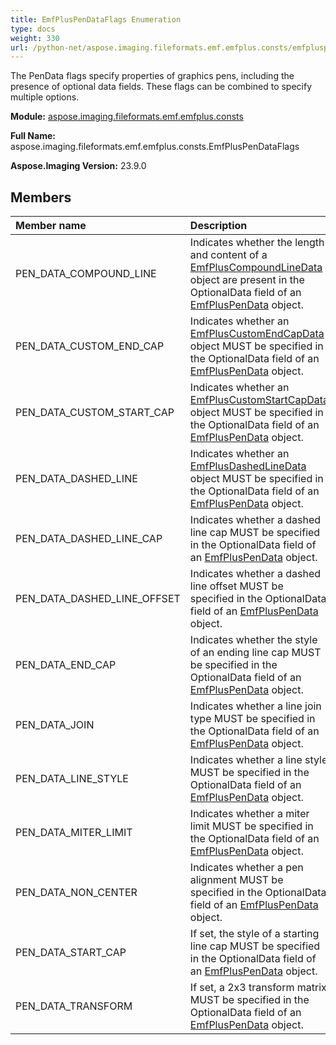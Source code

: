 ```yaml
---
title: EmfPlusPenDataFlags Enumeration
type: docs
weight: 330
url: /python-net/aspose.imaging.fileformats.emf.emfplus.consts/emfpluspendataflags/
---
```


The PenData flags specify properties of graphics pens, including the presence of optional data fields. These flags can be combined to specify multiple options.

**Module:** [aspose.imaging.fileformats.emf.emfplus.consts](/imaging/python-net/aspose.imaging.fileformats.emf.emfplus.consts/)

**Full Name:** aspose.imaging.fileformats.emf.emfplus.consts.EmfPlusPenDataFlags

**Aspose.Imaging Version:** 23.9.0

## **Members**
| **Member name** | **Description** |
| :- | :- |
| PEN_DATA_COMPOUND_LINE | Indicates whether the length and content of a [EmfPlusCompoundLineData](/imaging/python-net/aspose.imaging.fileformats.emf.emfplus.objects/emfpluscompoundlinedata/) object are present in the OptionalData field of an [EmfPlusPenData](/imaging/python-net/aspose.imaging.fileformats.emf.emfplus.objects/emfpluspendata/) object. |
| PEN_DATA_CUSTOM_END_CAP | Indicates whether an [EmfPlusCustomEndCapData](/imaging/python-net/aspose.imaging.fileformats.emf.emfplus.objects/emfpluscustomendcapdata/) object MUST be specified in the OptionalData field of an [EmfPlusPenData](/imaging/python-net/aspose.imaging.fileformats.emf.emfplus.objects/emfpluspendata/) object. |
| PEN_DATA_CUSTOM_START_CAP | Indicates whether an [EmfPlusCustomStartCapData](/imaging/python-net/aspose.imaging.fileformats.emf.emfplus.objects/emfpluscustomstartcapdata/) object MUST be specified in the OptionalData field of an [EmfPlusPenData](/imaging/python-net/aspose.imaging.fileformats.emf.emfplus.objects/emfpluspendata/) object. |
| PEN_DATA_DASHED_LINE | Indicates whether an [EmfPlusDashedLineData](/imaging/python-net/aspose.imaging.fileformats.emf.emfplus.objects/emfplusdashedlinedata/) object MUST be specified in the OptionalData field of an [EmfPlusPenData](/imaging/python-net/aspose.imaging.fileformats.emf.emfplus.objects/emfpluspendata/) object. |
| PEN_DATA_DASHED_LINE_CAP | Indicates whether a dashed line cap MUST be specified in the OptionalData field of an [EmfPlusPenData](/imaging/python-net/aspose.imaging.fileformats.emf.emfplus.objects/emfpluspendata/) object. |
| PEN_DATA_DASHED_LINE_OFFSET | Indicates whether a dashed line offset MUST be specified in the OptionalData field of an [EmfPlusPenData](/imaging/python-net/aspose.imaging.fileformats.emf.emfplus.objects/emfpluspendata/) object. |
| PEN_DATA_END_CAP | Indicates whether the style of an ending line cap MUST be specified in the OptionalData field of an [EmfPlusPenData](/imaging/python-net/aspose.imaging.fileformats.emf.emfplus.objects/emfpluspendata/) object. |
| PEN_DATA_JOIN | Indicates whether a line join type MUST be specified in the OptionalData field of an [EmfPlusPenData](/imaging/python-net/aspose.imaging.fileformats.emf.emfplus.objects/emfpluspendata/) object. |
| PEN_DATA_LINE_STYLE | Indicates whether a line style MUST be specified in the OptionalData field of an [EmfPlusPenData](/imaging/python-net/aspose.imaging.fileformats.emf.emfplus.objects/emfpluspendata/) object. |
| PEN_DATA_MITER_LIMIT | Indicates whether a miter limit MUST be specified in the OptionalData field of an [EmfPlusPenData](/imaging/python-net/aspose.imaging.fileformats.emf.emfplus.objects/emfpluspendata/) object. |
| PEN_DATA_NON_CENTER | Indicates whether a pen alignment MUST be specified in the OptionalData field of an [EmfPlusPenData](/imaging/python-net/aspose.imaging.fileformats.emf.emfplus.objects/emfpluspendata/) object. |
| PEN_DATA_START_CAP | If set, the style of a starting line cap MUST be specified in the OptionalData field of an [EmfPlusPenData](/imaging/python-net/aspose.imaging.fileformats.emf.emfplus.objects/emfpluspendata/) object. |
| PEN_DATA_TRANSFORM | If set, a 2x3 transform matrix MUST be specified in the OptionalData field of an [EmfPlusPenData](/imaging/python-net/aspose.imaging.fileformats.emf.emfplus.objects/emfpluspendata/) object. |
